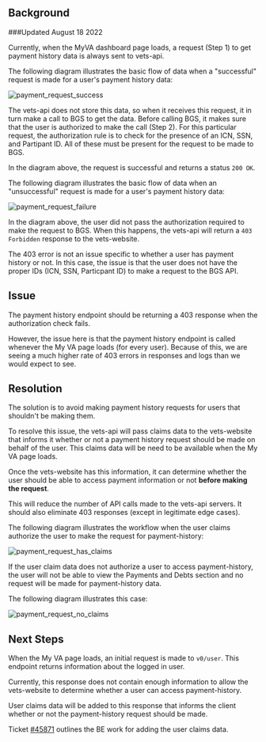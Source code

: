 ## Background

###Updated August 18 2022

Currently, when the MyVA dashboard page loads, a request (Step 1) to get payment history data is always sent to vets-api.

The following diagram illustrates the basic flow of data when a "successful" request is made for a user's payment history data:

![payment_request_success](https://user-images.githubusercontent.com/653787/185247379-74079dd7-3416-4c73-a75e-16ae3e6dabb3.png)

<!--
vets-website->vets-api:1. GET payment-history
vets-api->vets-api:2. Authorize User
note over vets-api: User has ICN, SSN, Participant ID
vets-api->BGS: 3. GET payment-history
vets-api<--BGS: 4. return payment records with status 200 OK
vets-website<--vets-api: 5. return payment records with status 200 OK
-->
 
The vets-api does not store this data, so when it receives this request, it in turn make a call to BGS to get the data.  Before calling BGS, it makes sure that the user is authorized to make the call (Step 2).  For this particular request, the authorization rule is to check for the presence of an ICN, SSN, and Partipant ID.  All of these must be present for the request to be made to BGS.

In the diagram above, the request is successful and returns a status `200 OK`.

The following diagram illustrates the basic flow of data when an "unsuccessful" request is made for a user's payment history data:

![payment_request_failure](https://user-images.githubusercontent.com/653787/185247443-375e6388-4763-4f4e-8d16-3a28d2149391.png)

<!--
vets-website->vets-api:1. GET payment-history
vets-api-#redxvets-api:2. Authorize User
note over vets-api: User does not have ICN, SSN, Participant ID

vets-website<<#red:3--vets-api: 5. return status 403 Forbidden
-->

In the diagram above, the user did not pass the authorization required to make the request to BGS.  When this happens, the vets-api will return a `403 Forbidden` response to the vets-website.

The 403 error is not an issue specific to whether a user has payment history or not.  In this case, the issue is that the user does not have the proper IDs (ICN, SSN, Particpant ID) to make a request to the BGS API.

## Issue
The payment history endpoint should be returning a 403 response when the authorization check fails.

However, the issue here is that the payment history endpoint is called whenever the My VA page loads (for every user).  Because of this, we are seeing a much higher rate of 403 errors in responses and logs than we would expect to see.

## Resolution
The solution is to avoid making payment history requests for users that shouldn't be making them.

To resolve this issue, the vets-api will pass claims data to the vets-website that informs it whether or not a payment history request should be made on behalf of the user.  This claims data will be need to be available when the My VA page loads. 

Once the vets-website has this information, it can determine whether the user should be able to access payment information or not __before making the request__.

This will reduce the number of API calls made to the vets-api servers.  It should also eliminate 403 responses (except in legitimate edge cases).

The following diagram illustrates the workflow when the user claims authorize the user to make the request for payment-history:

![payment_request_has_claims](https://user-images.githubusercontent.com/653787/185247513-3f931933-6df6-432e-b391-367486fd3a21.png)

<!--
vets-website-#00ff00:2>vets-api:**1. GET user-claims**
vets-website<#00ff00:2--vets-api:**2. return user-claim data**
note over vets-website: **user_claims: {\n  payment_history: <color:#00ff00>true</color>\n}**

vets-website->vets-api:3. GET payment-history
vets-api->vets-api:4. Authorize User
note over vets-api: User has ICN, SSN, Participant ID
vets-api->BGS: 5. GET payment-history
vets-api<--BGS: 6. return payment records with status 200 OK
vets-website<--vets-api: 7. return payment records with status 200 OK
-->

If the user claim data does not authorize a user to access payment-history, the user will not be able to view the Payments and Debts section and no request will be made for payment-history data.

The following diagram illustrates this case:

![payment_request_no_claims](https://user-images.githubusercontent.com/653787/185247561-c55a693c-8ead-4055-8c51-0bcccacf8f8b.png)

<!--
vets-website-#00ff00:2>vets-api:**1. GET user-claims**
vets-website<#00ff00:2--vets-api:**2. return user-claim data**
note over vets-website: **user_claims: {\n  payment_history: <color:#red>false</color>\n}**

vets-website->vets-website:3. Hide Payment & Debts
-->

## Next Steps
When the My VA page loads, an initial request is made to `v0/user`.  This endpoint returns information about the logged in user.

Currently, this response does not contain enough information to allow the vets-website to determine whether a user can access payment-history. 

User claims data will be added to this response that informs the client whether or not the payment-history request should be made.

Ticket [#45871](https://github.com/department-of-veterans-affairs/va.gov-team/issues/45871) outlines the BE work for adding the user claims data.
